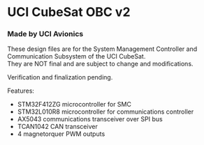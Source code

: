 # UCI CubeSat OBC v2
### Made by UCI Avionics

These design files are for the System Management Controller and Communication Subsystem of the UCI CubeSat.  
They are NOT final and are subject to change and modifications.  

Verification and finalization pending.  

Features:
- STM32F412ZG microcontroller for SMC
- STM32L010R8 microcontroller for communications controller
- AX5043 communications transceiver over SPI bus
- TCAN1042 CAN transceiver
- 4 magnetorquer PWM outputs

